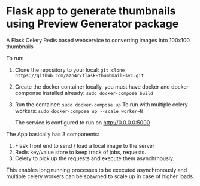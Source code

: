 # Flask app to generate thumbnails using Preview Generator package

A Flask Celery Redis based webservice to converting images into 100x100 thumbnails

To run:

1. Clone the repository to your local:
    `git clone https://github.com/azh4r/flask-thumbmail-svc.git`

2. Create the docker container locally, you must have docker and docker-componse installed already:
    `sudo docker-compose build`

3. Run the container:
    `sudo docker-compose up`
    To run with multiple celery workers: `sudo docker-compose up --scale worker=N`

    The service is configured to run on http://0.0.0.0:5000


The App basically has 3 components:
1. Flask front end to send / load a local image to the server
2. Redis key/value store to keep track of jobs, requests.
3. Celery to pick up the requests and execute them asynchrnously. 

This enables long running processes to be executed asynchronously and multiple celery workers can be spawned to scale up in case of higher loads.
